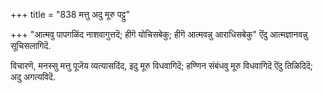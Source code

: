 +++
title = "838 मत्तु अदु मूरु पट्टु"

+++
"आत्मवु पापगळिंद नाशवागुत्तदॆ; हीगॆ योचिसबेकु; हीगॆ आत्मवन्नु आराधिसबेकु" ऎंदु आत्मज्ञानवन्नु सूचिसलागिदॆ.

विचारणॆ, मनस्सु मत्तु पूजॆय व्यत्यासदिंद, इदु मूरु विधवागिदॆ; हण्णिन संबंधवु मूरु विधवागिदॆ ऎंदु तिळिदिदॆ; अदु अगत्यविदॆ.

